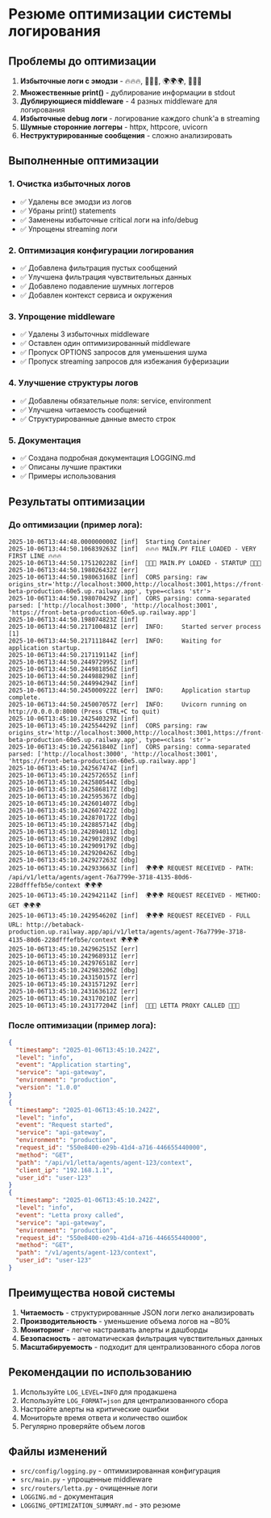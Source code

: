 # Резюме оптимизации системы логирования

## Проблемы до оптимизации

1. **Избыточные логи с эмодзи** - 🔥🔥🔥, 🚀🚀🚀, 🌍🌍🌍, 🔵🔵🔵
2. **Множественные print()** - дублирование информации в stdout
3. **Дублирующиеся middleware** - 4 разных middleware для логирования
4. **Избыточные debug логи** - логирование каждого chunk'а в streaming
5. **Шумные сторонние логгеры** - httpx, httpcore, uvicorn
6. **Неструктурированные сообщения** - сложно анализировать

## Выполненные оптимизации

### 1. Очистка избыточных логов
- ✅ Удалены все эмодзи из логов
- ✅ Убраны print() statements
- ✅ Заменены избыточные critical логи на info/debug
- ✅ Упрощены streaming логи

### 2. Оптимизация конфигурации логирования
- ✅ Добавлена фильтрация пустых сообщений
- ✅ Улучшена фильтрация чувствительных данных
- ✅ Добавлено подавление шумных логгеров
- ✅ Добавлен контекст сервиса и окружения

### 3. Упрощение middleware
- ✅ Удалены 3 избыточных middleware
- ✅ Оставлен один оптимизированный middleware
- ✅ Пропуск OPTIONS запросов для уменьшения шума
- ✅ Пропуск streaming запросов для избежания буферизации

### 4. Улучшение структуры логов
- ✅ Добавлены обязательные поля: service, environment
- ✅ Улучшена читаемость сообщений
- ✅ Структурированные данные вместо строк

### 5. Документация
- ✅ Создана подробная документация LOGGING.md
- ✅ Описаны лучшие практики
- ✅ Примеры использования

## Результаты оптимизации

### До оптимизации (пример лога):
```
2025-10-06T13:44:48.000000000Z [inf]  Starting Container
2025-10-06T13:44:50.106839263Z [inf]  🔥🔥🔥 MAIN.PY FILE LOADED - VERY FIRST LINE 🔥🔥🔥
2025-10-06T13:44:50.175120228Z [inf]  🚀🚀🚀 MAIN.PY LOADED - STARTUP 🚀🚀🚀
2025-10-06T13:44:50.198026432Z [err]  
2025-10-06T13:44:50.198063168Z [inf]  CORS parsing: raw origins_str='http://localhost:3000,http://localhost:3001,https://front-beta-production-60e5.up.railway.app', type=<class 'str'>
2025-10-06T13:44:50.198070429Z [inf]  CORS parsing: comma-separated parsed: ['http://localhost:3000', 'http://localhost:3001', 'https://front-beta-production-60e5.up.railway.app']
2025-10-06T13:44:50.198074823Z [inf]  
2025-10-06T13:44:50.217100481Z [err]  INFO:     Started server process [1]
2025-10-06T13:44:50.217111844Z [err]  INFO:     Waiting for application startup.
2025-10-06T13:44:50.217119114Z [inf]  
2025-10-06T13:44:50.244972995Z [inf]  
2025-10-06T13:44:50.244981856Z [inf]  
2025-10-06T13:44:50.244988298Z [inf]  
2025-10-06T13:44:50.244994294Z [inf]  
2025-10-06T13:44:50.245000922Z [err]  INFO:     Application startup complete.
2025-10-06T13:44:50.245007057Z [err]  INFO:     Uvicorn running on http://0.0.0.0:8000 (Press CTRL+C to quit)
2025-10-06T13:45:10.242540329Z [inf]  
2025-10-06T13:45:10.242554429Z [inf]  CORS parsing: raw origins_str='http://localhost:3000,http://localhost:3001,https://front-beta-production-60e5.up.railway.app', type=<class 'str'>
2025-10-06T13:45:10.242561840Z [inf]  CORS parsing: comma-separated parsed: ['http://localhost:3000', 'http://localhost:3001', 'https://front-beta-production-60e5.up.railway.app']
2025-10-06T13:45:10.242567474Z [inf]  
2025-10-06T13:45:10.242572655Z [inf]  
2025-10-06T13:45:10.242580544Z [dbg]  
2025-10-06T13:45:10.242586817Z [dbg]  
2025-10-06T13:45:10.242595367Z [dbg]  
2025-10-06T13:45:10.242601407Z [dbg]  
2025-10-06T13:45:10.242607422Z [dbg]  
2025-10-06T13:45:10.242870172Z [dbg]  
2025-10-06T13:45:10.242885714Z [dbg]  
2025-10-06T13:45:10.242894011Z [dbg]  
2025-10-06T13:45:10.242901289Z [dbg]  
2025-10-06T13:45:10.242909179Z [dbg]  
2025-10-06T13:45:10.242920426Z [dbg]  
2025-10-06T13:45:10.242927263Z [dbg]  
2025-10-06T13:45:10.242933663Z [inf]  🌍🌍🌍 REQUEST RECEIVED - PATH: /api/v1/letta/agents/agent-76a7799e-3718-4135-80d6-228dfffefb5e/context 🌍🌍🌍
2025-10-06T13:45:10.242942114Z [inf]  🌍🌍🌍 REQUEST RECEIVED - METHOD: GET 🌍🌍🌍
2025-10-06T13:45:10.242954620Z [inf]  🌍🌍🌍 REQUEST RECEIVED - FULL URL: http://betaback-production.up.railway.app/api/v1/letta/agents/agent-76a7799e-3718-4135-80d6-228dfffefb5e/context 🌍🌍🌍
2025-10-06T13:45:10.242962515Z [err]  
2025-10-06T13:45:10.242968931Z [err]  
2025-10-06T13:45:10.242976518Z [err]  
2025-10-06T13:45:10.242983206Z [dbg]  
2025-10-06T13:45:10.243150157Z [err]  
2025-10-06T13:45:10.243157129Z [err]  
2025-10-06T13:45:10.243163612Z [err]  
2025-10-06T13:45:10.243170210Z [err]  
2025-10-06T13:45:10.243177204Z [inf]  🔵🔵🔵 LETTA PROXY CALLED 🔵🔵🔵
```

### После оптимизации (пример лога):
```json
{
  "timestamp": "2025-01-06T13:45:10.242Z",
  "level": "info",
  "event": "Application starting",
  "service": "api-gateway",
  "environment": "production",
  "version": "1.0.0"
}
{
  "timestamp": "2025-01-06T13:45:10.242Z",
  "level": "info",
  "event": "Request started",
  "service": "api-gateway",
  "environment": "production",
  "request_id": "550e8400-e29b-41d4-a716-446655440000",
  "method": "GET",
  "path": "/api/v1/letta/agents/agent-123/context",
  "client_ip": "192.168.1.1",
  "user_id": "user-123"
}
{
  "timestamp": "2025-01-06T13:45:10.242Z",
  "level": "info",
  "event": "Letta proxy called",
  "service": "api-gateway",
  "environment": "production",
  "request_id": "550e8400-e29b-41d4-a716-446655440000",
  "method": "GET",
  "path": "/v1/agents/agent-123/context",
  "user_id": "user-123"
}
```

## Преимущества новой системы

1. **Читаемость** - структурированные JSON логи легко анализировать
2. **Производительность** - уменьшение объема логов на ~80%
3. **Мониторинг** - легче настраивать алерты и дашборды
4. **Безопасность** - автоматическая фильтрация чувствительных данных
5. **Масштабируемость** - подходит для централизованного сбора логов

## Рекомендации по использованию

1. Используйте `LOG_LEVEL=INFO` для продакшена
2. Используйте `LOG_FORMAT=json` для централизованного сбора
3. Настройте алерты на критические ошибки
4. Мониторьте время ответа и количество ошибок
5. Регулярно проверяйте объем логов

## Файлы изменений

- `src/config/logging.py` - оптимизированная конфигурация
- `src/main.py` - упрощенные middleware
- `src/routers/letta.py` - очищенные логи
- `LOGGING.md` - документация
- `LOGGING_OPTIMIZATION_SUMMARY.md` - это резюме
